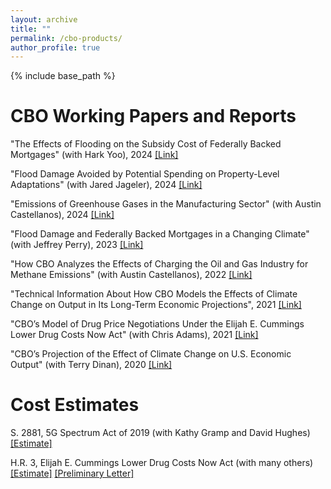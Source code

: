 ```yaml
---
layout: archive
title: ""
permalink: /cbo-products/
author_profile: true
---
```


{% include base_path %}

CBO Working Papers and Reports
======
"The Effects of Flooding on the Subsidy Cost of Federally Backed Mortgages" (with Hark Yoo), 2024 
[[Link]](https://www.cbo.gov/publication/60167)

"Flood Damage Avoided by Potential Spending on Property-Level Adaptations" (with Jared Jageler), 2024 
[[Link]](https://www.cbo.gov/publication/58168)

"Emissions of Greenhouse Gases in the Manufacturing Sector" (with Austin Castellanos), 2024
[[Link]](https://www.cbo.gov/publication/59695)

"Flood Damage and Federally Backed Mortgages in a Changing Climate" (with Jeffrey Perry), 2023 
[[Link]](https://www.cbo.gov/publication/59379)

"How CBO Analyzes the Effects of Charging the Oil and Gas Industry for Methane Emissions" (with Austin Castellanos), 2022 
[[Link]](https://www.cbo.gov/publication/58444)

"Technical Information About How CBO Models the Effects of Climate Change on Output in Its Long-Term Economic Projections", 2021
[[Link]](https://www.cbo.gov/publication/57421)

"CBO’s Model of Drug Price Negotiations Under the Elijah E. Cummings Lower Drug Costs Now Act" (with Chris Adams), 2021
[[Link]](https://www.cbo.gov/publication/56905)

"CBO’s Projection of the Effect of Climate Change on U.S. Economic Output" (with Terry Dinan), 2020
[[Link]](https://www.cbo.gov/publication/56505)

Cost Estimates
======

S. 2881, 5G Spectrum Act of 2019 (with Kathy Gramp and David Hughes)
[[Estimate]](https://www.cbo.gov/publication/56199)

H.R. 3, Elijah E. Cummings Lower Drug Costs Now Act (with many others)
[[Estimate]](https://www.cbo.gov/publication/55936)
[[Preliminary Letter]](https://www.cbo.gov/publication/55722) 

 
